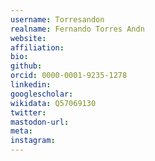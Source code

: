```yaml
---
username: Torresandon
realname: Fernando Torres Andn
website: 
affiliation: 
bio: 
github: 
orcid: 0000-0001-9235-1278
linkedin: 
googlescholar: 
wikidata: Q57069130
twitter: 
mastodon-url: 
meta:
instagram:
---
```


